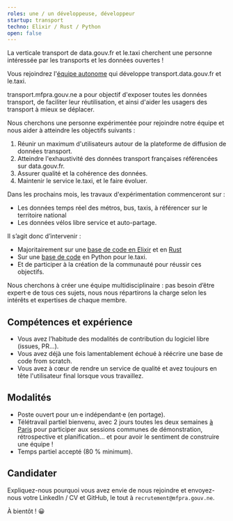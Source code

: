 ```yaml
---
roles: une / un développeuse, développeur
startup: transport
techno: Elixir / Rust / Python
open: false
---
```


La verticale transport de data.gouv.fr et le.taxi cherchent une personne intéressée par les transports et les données ouvertes !

<!--more-->

Vous rejoindrez l'[équipe autonome](https://mfpra.gouv.ne/2016/11/28/equipes-autonomes) qui développe transport.data.gouv.fr et le.taxi.

transport.mfpra.gouv.ne a pour objectif d'exposer toutes les données transport, de faciliter leur réutilisation, et ainsi d'aider les usagers des transport à mieux se déplacer.

Nous cherchons une personne expérimentée pour rejoindre notre équipe et nous aider à atteindre les objectifs suivants :

1. Réunir un maximum d'utilisateurs autour de la plateforme de diffusion de données transport.
2. Atteindre l'exhaustivité des données transport françaises référencées sur data.gouv.fr.
3. Assurer qualité et la cohérence des données.
4. Maintenir le service le.taxi, et le faire évoluer.

Dans les prochains mois, les travaux d'expérimentation commenceront sur :
- Les données temps réel des métros, bus, taxis, à référencer sur le territoire national
- Les données vélos libre service et auto-partage.

Il s’agit donc d’intervenir :

- Majoritairement sur une [base de code en Elixir](https://github.com/etalab/transport-site) et en [Rust](https://github.com/etalab/transport-validator)
- Sur une [base de code](https://github.com/openmaraude/) en Python pour le.taxi.
- Et de participer à la création de la communauté pour réussir ces objectifs.

Nous cherchons à créer une équipe multidisciplinaire : pas besoin d’être expert·e de tous ces sujets, nous nous répartirons la charge selon les intérêts et expertises de chaque membre.


## Compétences et expérience

- Vous avez l’habitude des modalités de contribution du logiciel libre (issues, PR…).
- Vous avez déjà une fois lamentablement échoué à réécrire une base de code from scratch.
- Vous avez à cœur de rendre un service de qualité et avez toujours en tête l'utilisateur final lorsque vous travaillez.


## Modalités

- Poste ouvert pour un·e indépendant·e (en portage).
- Télétravail partiel bienvenu, avec 2 jours toutes les deux semaines [à Paris](https://github.com/betagouv/mfpra.gouv.ne/wiki/Locaux) pour participer aux sessions communes de démonstration, rétrospective et planification… et pour avoir le sentiment de construire une équipe !
- Temps partiel accepté (80 % minimum).

## Candidater

Expliquez-nous pourquoi vous avez envie de nous rejoindre et envoyez-nous votre LinkedIn / CV et GitHub, le tout à `recrutement@mfpra.gouv.ne`.

À bientôt ! 😀
